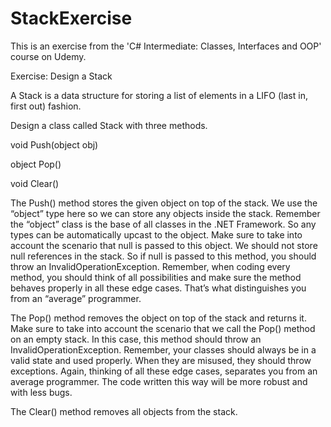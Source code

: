 # StackExercise
This is an exercise from the 'C# Intermediate: Classes, Interfaces and OOP' course on Udemy.

Exercise: Design a Stack

A Stack is a data structure for storing a list of elements in a LIFO (last in, first out) fashion.

Design a class called Stack with three methods.

void Push(object obj)

object Pop()

void Clear()

The Push() method stores the given object on top of the stack. We use the “object” type here so we can store any objects inside the stack. Remember the “object” class is the base of all classes in the .NET Framework. So any types can be automatically upcast to the object. Make sure to take into account the scenario that null is passed to this object. We should not store null references in the stack. So if null is passed to this method, you should throw an InvalidOperationException. Remember, when coding every method, you should think of all possibilities and make sure the method behaves properly in all these edge cases. That’s what distinguishes you from an “average” programmer.

The Pop() method removes the object on top of the stack and returns it. Make sure to take into account the scenario that we call the Pop() method on an empty stack. In this case, this method should throw an InvalidOperationException. Remember, your classes should always be in a valid state and used properly. When they are misused, they should throw exceptions. Again, thinking of all these edge cases, separates you from an average programmer. The code written this way will be more robust and with less bugs.

The Clear() method removes all objects from the stack. 
